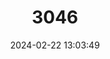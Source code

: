 ---
title: "3046"
category: "Branchinecta longiantenna"
draft: false
date: 2024-02-22 13:03:49
languages:
  English: ["Longhorn Fairy Shrimp"]
---